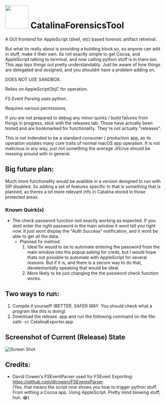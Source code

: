 # <img src="https://i.imgur.com/cGllffv.png" width="75" height="75" /> CatalinaForensicsTool 
A GUI frontend for AppleScript (shell, etc) based forensic artifact retreival. 

But what its really about is providing a building block so, so anyone can add in stuff, make it their own. Its not exactly simple to get Cocoa, and AppleScript talking to terminal, and now calling python stuff is in there too. This app lays things out pretty understandably. Just be aware of how things are delegated and assigned, and you shouldnt have a problem adding on. 

DOES NOT USE SANDBOX. 

Relies on AppleScriptObjC for operation. 

FS Event Parsing uses python. 

Requires various permissions. 

If you are not prepared to debug any minor quirks / build failures from things in progress, stick with the releases tab. Those have actually been tested and are bookmarked for functionality. They're not actually "releases". 

This is not indended to be a standard consumer / production app, as its operation violates many core traits of normal macOS app operation. It is not malicious in any way, just not something the average Jill/Joe should be messing around with in general. 

## Big future plan:
Much more functionality would be availible in a version designed to run with SIP disabled. So adding a set of features specific to that is something that is planned, as theres a lot more relevant info in Catalina stored in those protected areas. 

### Known Quirk(s)
* The check password function isnt exactly working as expected. If you dont enter the right password in the main window it wont tell you right now. It just wont display the "Auth Success" notification, and it wont be able to get all the data. 
  * Planned fix method:
    1. Ideal fix would to be to automate entering the password from the main window into the popup asking for creds, but I would hope thats not possible to automate with AppleScript for several reasons. But if it is, and there is a secure way to do that, develemontally speaking that would be ideal. 
    2. More likely to be just changing the the password check function works. 

## Two ways to run:
1. Compile it yourself! (BETTER, SAFER WAY. You should check what a program like this is doing)
2. Download the release .app and run the following command on the file:
xattr -cr CatalinaExporter.app

## Screenshot of Current (Release) State
![Screen Shot](https://i.imgur.com/DTmp9de.png)


## Credits:
* David Cowen's FSEventParser used for FSEvent Exporting: https://github.com/dlcowen/FSEventsParser <br>
(Yes, that means the script now shows you how to trigger python stuff. From withing a Cocoa app. Using AppleScript. Pretty mind blowing stuff, huh. 😂)
